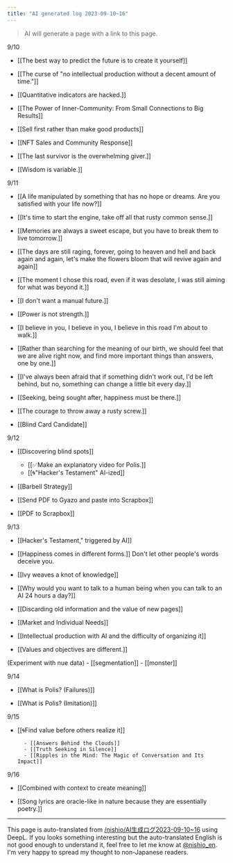 ```yaml
---
title: "AI generated log 2023-09-10~16"
---
```


> AI will generate a page with a link to this page.

9/10
- [[The best way to predict the future is to create it yourself]]
- [[The curse of "no intellectual production without a decent amount of time."]]

- [[Quantitative indicators are hacked.]]

- [[The Power of Inner-Community: From Small Connections to Big Results]]

- [[Sell first rather than make good products]]

- [[NFT Sales and Community Response]]

- [[The last survivor is the overwhelming giver.]]

- [[Wisdom is variable.]]

9/11
- [[A life manipulated by something that has no hope or dreams. Are you satisfied with your life now?]]

- [[It's time to start the engine, take off all that rusty common sense.]]

- [[Memories are always a sweet escape, but you have to break them to live tomorrow.]]

- [[The days are still raging, forever, going to heaven and hell and back again and again, let's make the flowers bloom that will revive again and again]]

- [[The moment I chose this road, even if it was desolate, I was still aiming for what was beyond it.]]

- [[I don't want a manual future.]]

- [[Power is not strength.]]

- [[I believe in you, I believe in you, I believe in this road I'm about to walk.]]

- [[Rather than searching for the meaning of our birth, we should feel that we are alive right now, and find more important things than answers, one by one.]]

- [[I've always been afraid that if something didn't work out, I'd be left behind, but no, something can change a little bit every day.]]

- [[Seeking, being sought after, happiness must be there.]]

- [[The courage to throw away a rusty screw.]]

- [[Blind Card Candidate]]

9/12
- [[Discovering blind spots]]

    - [[✅Make an explanatory video for Polis.]]
    - [[🌀"Hacker's Testament" AI-ized]]

- [[Barbell Strategy]]

- [[Send PDF to Gyazo and paste into Scrapbox]]

- [[PDF to Scrapbox]]

9/13
- [[Hacker's Testament," triggered by AI]]

- [[Happiness comes in different forms.]] Don't let other people's words deceive you.

- [[Ivy weaves a knot of knowledge]]

- [[Why would you want to talk to a human being when you can talk to an AI 24 hours a day?]]

- [[Discarding old information and the value of new pages]]

- [[Market and Individual Needs]]

- [[Intellectual production with AI and the difficulty of organizing it]]

- [[Values and objectives are different.]]

(Experiment with nue data)
    - [[segmentation]]
    - [[monster]]

9/14
- [[What is Polis? (Failures)]]

- [[What is Polis? (Imitation)]]

9/15
- [[🌀Find value before others realize it]]

        - [[Answers Behind the Clouds]]
        - [[Truth Seeking in Silence]]
        - [[Ripples in the Mind: The Magic of Conversation and Its Impact]]

9/16
- [[Combined with context to create meaning]]

- [[Song lyrics are oracle-like in nature because they are essentially poetry.]]

---
This page is auto-translated from [/nishio/AI生成ログ2023-09-10~16](https://scrapbox.io/nishio/AI生成ログ2023-09-10~16) using DeepL. If you looks something interesting but the auto-translated English is not good enough to understand it, feel free to let me know at [@nishio_en](https://twitter.com/nishio_en). I'm very happy to spread my thought to non-Japanese readers.